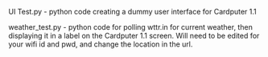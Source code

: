UI Test.py - python code creating a dummy user interface for Cardputer 1.1

weather_test.py - python code for polling wttr.in for current weather, then displaying it in a label on the Cardputer 1.1 screen. Will need to be edited for your wifi id and pwd, and change the location in the url.

